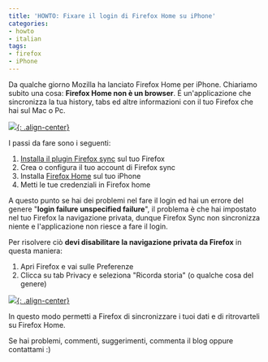 ```yaml
---
title: 'HOWTO: Fixare il login di Firefox Home su iPhone'
categories:
- howto
- italian
tags:
- firefox
- iPhone
---
```

Da qualche giorno Mozilla ha lanciato Firefox Home per iPhone. Chiariamo
subito una cosa: **Firefox Home non è un browser**. É un'applicazione che
sincronizza la tua history, tabs ed altre informazioni con il tuo Firefox che
hai sul Mac o Pc.

[![]({{site.url}}/images/ff-home.jpg){: .align-center}]({{site.url}}/images/ff-home.jpg)

I passi da fare sono i seguenti:

  1. [Installa il plugin Firefox sync](http://www.mozilla.com/it/firefox/sync/) sul tuo Firefox
  2. Crea o configura il tuo account di Firefox sync
  3. Installa [Firefox Home](http://itunes.apple.com/it/app/firefox-home/id380366933?mt=8) sul tuo iPhone
  4. Metti le tue credenziali in Firefox home
  
A questo punto se hai dei problemi nel fare il login ed hai un errore del
genere "**login failure unspecified failure**", il problema è che hai
impostato nel tuo Firefox la navigazione privata, dunque Firefox Sync non
sincronizza niente e l'applicazione non riesce a fare il login.

Per risolvere ciò **devi disabilitare la navigazione privata da Firefox** in
questa maniera:

  1. Apri Firefox e vai sulle Preferenze
  2. Clicca su tab Privacy e seleziona "Ricorda storia" (o qualche cosa del genere)

[![]({{site.url}}/images/firefox-privacy.png){: .align-center}]({{site.url}}/images/firefox-privacy.png)

In questo modo permetti a Firefox di sincronizzare i tuoi dati e di
ritrovarteli su Firefox Home.

Se hai problemi, commenti, suggerimenti, commenta il blog oppure contattami :)
